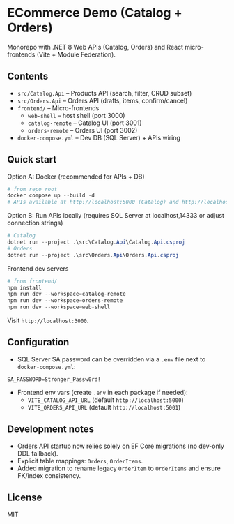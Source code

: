 # ECommerce Demo (Catalog + Orders)

Monorepo with .NET 8 Web APIs (Catalog, Orders) and React micro-frontends (Vite + Module Federation).

## Contents
- `src/Catalog.Api` – Products API (search, filter, CRUD subset)
- `src/Orders.Api` – Orders API (drafts, items, confirm/cancel)
- `frontend/` – Micro-frontends
  - `web-shell` – host shell (port 3000)
  - `catalog-remote` – Catalog UI (port 3001)
  - `orders-remote` – Orders UI (port 3002)
- `docker-compose.yml` – Dev DB (SQL Server) + APIs wiring

## Quick start

Option A: Docker (recommended for APIs + DB)

```powershell
# from repo root
docker compose up --build -d
# APIs available at http://localhost:5000 (Catalog) and http://localhost:5001 (Orders)
```

Option B: Run APIs locally (requires SQL Server at localhost,14333 or adjust connection strings)

```powershell
# Catalog
dotnet run --project .\src\Catalog.Api\Catalog.Api.csproj
# Orders
dotnet run --project .\src\Orders.Api\Orders.Api.csproj
```

Frontend dev servers

```powershell
# from frontend/
npm install
npm run dev --workspace=catalog-remote
npm run dev --workspace=orders-remote
npm run dev --workspace=web-shell
```

Visit `http://localhost:3000`.

## Configuration
- SQL Server SA password can be overridden via a `.env` file next to `docker-compose.yml`:

```
SA_PASSWORD=Stronger_Passw0rd!
```

- Frontend env vars (create `.env` in each package if needed):
  - `VITE_CATALOG_API_URL` (default `http://localhost:5000`)
  - `VITE_ORDERS_API_URL` (default `http://localhost:5001`)

## Development notes
- Orders API startup now relies solely on EF Core migrations (no dev-only DDL fallback).
- Explicit table mappings: `Orders`, `OrderItems`.
- Added migration to rename legacy `OrderItem` to `OrderItems` and ensure FK/index consistency.

## License
MIT
